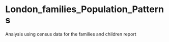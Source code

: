 # London_families_Population_Patterns
Analysis using census data for the families and children report 
